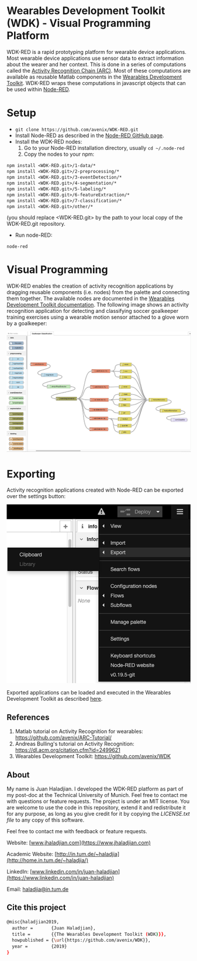 # Wearables Development Toolkit (WDK) - Visual Programming Platform

WDK-RED is a rapid prototyping platform for wearable device applications. Most wearable device applications use sensor data to extract information about the wearer and her context. This is done in a series of computations called the [Activity Recognition Chain (ARC)](https://github.com/avenix/ARC-Tutorial). Most of these computations are available as reusable Matlab components in the [Wearables Development Toolkit](https://github.com/avenix/WDK#application-development). WDK-RED wraps these computations in javascript objects that can be used within [Node-RED](https://nodered.org/).


# Setup
*  ```git clone https://github.com/avenix/WDK-RED.git```
* Install Node-RED as described in the [Node-RED GitHub page](https://github.com/node-red/node-redn).
* Install the WDK-RED nodes:
    1. Go to your Node-RED installation directory, usually ```cd ~/.node-red```
    2. Copy the nodes to your npm:  
```
npm install <WDK-RED.git>/1-data/*
npm install <WDK-RED.git>/2-preprocessing/*
npm install <WDK-RED.git>/3-eventDetection/*
npm install <WDK-RED.git>/4-segmentation/*
npm install <WDK-RED.git>/5-labeling/*
npm install <WDK-RED.git>/6-featureExtraction/*
npm install <WDK-RED.git>/7-classification/*
npm install <WDK-RED.git>/other/*
```
(you should replace <WDK-RED.git> by the path to your local copy of the WDK-RED.git repository.

* Run node-RED:
```
node-red
```

# Visual Programming

WDK-RED enables the creation of activity recognition applications by dragging reusable components (i.e. nodes) from the palette and connecting them together. The available nodes are documented in the [Wearables Development Toolkit documentation](https://github.com/avenix/WDK#application-development). The following image shows an activity recognition application for detecting and classifying soccer goalkeeper training exercises using a wearable motion sensor attached to a glove worn by a goalkeeper:

![Node-RED Application Example](images/node-RED-goalkeeper.png)

# Exporting

Activity recognition applications created with Node-RED can be exported over the settings button: 

![Exporting an application](images/node-RED-exporting.png)

Exported applications can be loaded and executed in the Wearables Development Toolkit as described [here](https://github.com/avenix/WDK#Development-with-Node-RED).


## References

1. Matlab tutorial on Activity Recognition for wearables: https://github.com/avenix/ARC-Tutorial/
2. Andreas Bulling's tutorial on Activity Recognition: https://dl.acm.org/citation.cfm?id=2499621
3. Wearables Development Toolkit: https://github.com/avenix/WDK

## About
My name is Juan Haladjian. I developed the WDK-RED platform as part of my post-doc at the Technical University of Munich. Feel free to contact me with questions or feature requests. The project is under an MIT license. You are welcome to use the code in this repository, extend it and redistribute it for any purpose, as long as you give credit for it by copying the *LICENSE.txt file* to any copy of this software.

Feel free to contact me with feedback or feature requests.

Website: [www.jhaladjian.com](https://www.jhaladjian.com)

Academic Website: [http://in.tum.de/~haladjia](http://home.in.tum.de/~haladjia/)

LinkedIn: [www.linkedin.com/in/juan-haladjian](https://www.linkedin.com/in/juan-haladjian)

Email: [haladjia@in.tum.de](mailto:haladjia@in.tum.de)

## Cite this project

```bash
@misc{haladjian2019,
  author =       {Juan Haladjian},
  title =        {{The Wearables Development Toolkit (WDK)}},
  howpublished = {\url{https://github.com/avenix/WDK}},
  year =         {2019}
}
```
